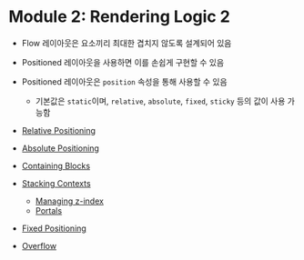 # Module 2: Rendering Logic 2

- Flow 레이아웃은 요소끼리 최대한 겹치지 않도록 설계되어 있음
- Positioned 레이아웃을 사용하면 이를 손쉽게 구현할 수 있음
- Positioned 레이아웃은 `position` 속성을 통해 사용할 수 있음
  - 기본값은 `static`이며, `relative`, `absolute`, `fixed`, `sticky` 등의 값이 사용 가능함

- [Relative Positioning](RelativePositioning.md)
- [Absolute Positioning](AbsolutePositioning.md)
- [Containing Blocks](ContainingBlocks.md)
- [Stacking Contexts](StackingContexts.md)
  - [Managing z-index](ManagingZIndex.md)
  - [Portals](Portals.md)
- [Fixed Positioning](FixedPositioning.md)
- [Overflow](Overflow.md)
